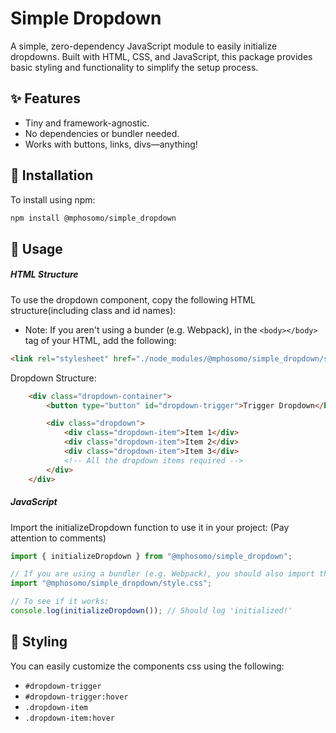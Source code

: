 # Simple Dropdown

A simple, zero-dependency JavaScript module to easily initialize dropdowns. Built with HTML, CSS, and JavaScript, this package provides basic styling and functionality to simplify the setup process.

## ✨ Features

- Tiny and framework-agnostic.
- No dependencies or bundler needed.
- Works with buttons, links, divs—anything!

## 🚀 Installation

To install using npm:

```bash
npm install @mphosomo/simple_dropdown
```

## 🔧 Usage

##### HTML Structure

To use the dropdown component, copy the following HTML structure(including class and id names):

- Note: If you aren't using a bunder (e.g. Webpack), in the `<body></body>` tag of your HTML, add the following:

```HTML
<link rel="stylesheet" href="./node_modules/@mphosomo/simple_dropdown/style.css"/>
```

Dropdown Structure:

```HTML
    <div class="dropdown-container">
        <button type="button" id="dropdown-trigger">Trigger Dropdown</button>

        <div class="dropdown">
            <div class="dropdown-item">Item 1</div>
            <div class="dropdown-item">Item 2</div>
            <div class="dropdown-item">Item 3</div>
            <!-- All the dropdown items required -->
        </div>
    </div>
```

##### JavaScript

Import the initializeDropdown function to use it in your project: (Pay attention to comments)

```js
import { initializeDropdown } from "@mphosomo/simple_dropdown";

// If you are using a bundler (e.g. Webpack), you should also import the css in your .js file:
import "@mphosomo/simple_dropdown/style.css";

// To see if it works:
console.log(initializeDropdown()); // Should log 'initialized!'
```

## 🎨 Styling

You can easily customize the components css using the following:

- `#dropdown-trigger`
- `#dropdown-trigger:hover`
- `.dropdown-item`
- `.dropdown-item:hover`
